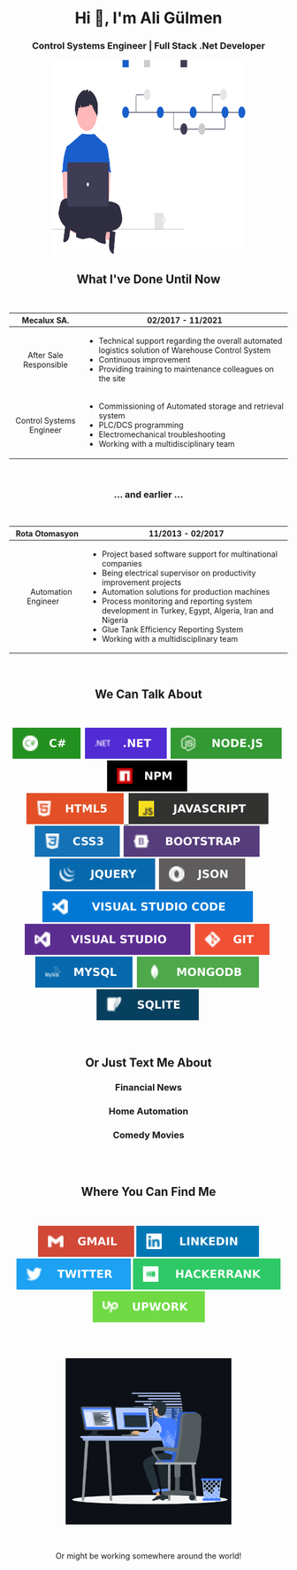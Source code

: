 <h1 align="center">Hi 👋, I'm Ali Gülmen</h1>
<h3 align="center">Control Systems Engineer | Full Stack .Net Developer</h3>

<p align="center">
     <a href="#">
    <img width=350 height=350 src="https://github.com/aligulmen91/aligulmen/blob/main/blob/vcs.svg" alt="ali-gulmen" />
    </a>
         </p>

<h2 align="center">What I've Done Until Now</h2>
<br>

| Mecalux SA. | 02/2017 - 11/2021 |
|:---------:|:----------------------------------:|
| After Sale Responsible | <ul><li align="left">Technical support regarding the overall automated logistics solution of Warehouse Control System</li><li align="left">Continuous improvement </li><li align="left">Providing training to maintenance colleagues on the site</li></ul> |
| Control Systems Engineer | <ul><li align="left">Commissioning of Automated storage and retrieval system</li><li align="left">PLC/DCS programming</li><li align="left">Electromechanical troubleshooting</li><li align="left">Working with a multidisciplinary team</li></ul> |

<br>
<h3 align="center">... and earlier ...</h3>

<br>

| Rota Otomasyon | 11/2013 - 02/2017 |
|:---------:|:----------------------------------:|
| &nbsp;&nbsp;&nbsp;&nbsp;Automation Engineer&nbsp;&nbsp;&nbsp;&nbsp; | <ul><li align="left">Project based software support for multinational companies</li><li align="left">Being electrical supervisor on productivity improvement projects</li><li align="left">Automation solutions for production machines</li><li align="left">Process monitoring and reporting system development in Turkey, Egypt, Algeria, Iran and Nigeria </li><li align="left">Glue Tank Efficiency Reporting System</li><li align="left">Working with a multidisciplinary team</li></ul> |
<br>
<h2 align="center"> We Can Talk About</h2>
<br>
<p align="center">
     <a href="#"><img src="https://github.com/aligulmen91/aligulmen/blob/main/blob/csharp.svg" /></a>&nbsp;
     <a href="#"><img src="https://github.com/aligulmen91/aligulmen/blob/main/blob/dotnet.svg" /></a>&nbsp;
     <a href="#"><img src="https://github.com/aligulmen91/aligulmen/blob/main/blob/nodejs.svg" /></a>&nbsp;
     <a href="#"> <img src="https://github.com/aligulmen91/aligulmen/blob/main/blob/npm.svg" /></a>&nbsp;

<br>
    <a href="#"><img src="https://github.com/aligulmen91/aligulmen/blob/main/blob/html5.svg" />&nbsp;
    <a href="#"><img src="https://github.com/aligulmen91/aligulmen/blob/main/blob/javascript.svg" /></a>&nbsp;
    <a href="#"><img src="https://github.com/aligulmen91/aligulmen/blob/main/blob/css3.svg" /></a>&nbsp;
    <a href="#"><img src="https://github.com/aligulmen91/aligulmen/blob/main/blob/bootstrap.svg" /></a>&nbsp;
    <a href="#"><img src="https://github.com/aligulmen91/aligulmen/blob/main/blob/jquery.svg" /></a>&nbsp;
    <a href="#"><img src="https://github.com/aligulmen91/aligulmen/blob/main/blob/json.svg" /></a>&nbsp;
  <br>
    <a href="#"><img src="https://github.com/aligulmen91/aligulmen/blob/main/blob/vscode.svg" /></a>&nbsp;
    <a href="#"><img src="https://github.com/aligulmen91/aligulmen/blob/main/blob/vs.svg" /></a>&nbsp;
    <a href="#"><img src="https://github.com/aligulmen91/aligulmen/blob/main/blob/git.svg" /></a>&nbsp;
<br>
    <a href="#"><img src="https://github.com/aligulmen91/aligulmen/blob/main/blob/mysql.svg" /></a>&nbsp;
    <a href="#"><img src="https://github.com/aligulmen91/aligulmen/blob/main/blob/mongodb.svg" /></a>&nbsp;
    <a href="#"><img src="https://github.com/aligulmen91/aligulmen/blob/main/blob/sqllite.svg" /></a>&nbsp;

</p>


<br>
<h2 align="center">Or Just Text Me About</h2>
<h3 align="center">Financial News</h3>
<h3 align="center">Home Automation</h3>
<h3 align="center">Comedy Movies</h3>
<br>


<br>
<h2 align="center">Where You Can Find Me</h2>
<br>
<p align="center">
    <a href="mailto:aligulmen91@gmail.com"><img src="https://github.com/aligulmen91/aligulmen/blob/main/blob/gmail.svg" /></a>
    <a href="https://www.linkedin.com/in/ali-gulmen"><img src="https://github.com/aligulmen91/aligulmen/blob/main/blob/linkedin.svg" /></a>
    <a href="https://www.twitter.com/aaaglmn"><img src="https://github.com/aligulmen91/aligulmen/blob/main/blob/twitter.svg" /></a>
    <a href="https://www.hackerrank.com/aligulmen91"><img src="https://github.com/aligulmen91/aligulmen/blob/main/blob/hackerrank.svg" /></a>
    <a href="https://www.upwork.com/freelancers/~01ee5f78c917a4c4d3"><img src="https://github.com/aligulmen91/aligulmen/blob/main/blob/upwork.svg" /></a>
 </p>
<br>

<br>
<p align="center">
    <a href="#">
    <img width=300 height=300 src="https://github.com/aligulmen91/aligulmen/blob/main/blob/aligulmen.gif" alt="ali-gulmen" />
    </a></p>
<br>
<p align="center">Or might be working somewhere around the world!</p>


